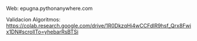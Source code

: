 Web:
epugna.pythonanywhere.com

Validacion Algoritmos:
https://colab.research.google.com/drive/1R0DkzqHi4wCCFdlR9hsf_Qrx8Fwix1DN#scrollTo=yhebarRsBTSi

